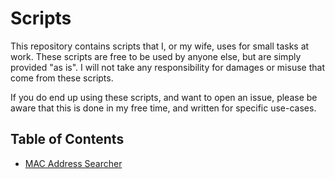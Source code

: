 ﻿# Scripts

This repository contains scripts that I, or my wife, uses for small tasks at work.
These scripts are free to be used by anyone else, but are simply provided "as is".
I will not take any responsibility for damages or misuse that come from these scripts.

If you do end up using these scripts, and want to open an issue,
please be aware that this is done in my free time, and written for specific use-cases.

## Table of Contents

* [MAC Address Searcher](./mac-address-searcher/README.md)

